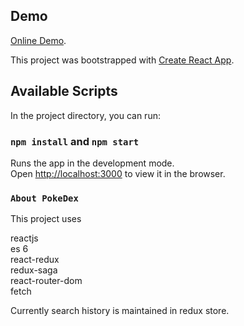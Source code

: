 ## Demo
[Online Demo](https://saqy.github.io/Pokedex).

This project was bootstrapped with [Create React App](https://github.com/facebook/create-react-app).

## Available Scripts

In the project directory, you can run:

### `npm install` and `npm start`

Runs the app in the development mode.<br />
Open [http://localhost:3000](http://localhost:3000) to view it in the browser.

### `About PokeDex`

This project uses 

reactjs<br />
es 6 <br />
react-redux<br />
redux-saga<br />
react-router-dom<br />
fetch<br />

Currently search history is maintained in redux store.
